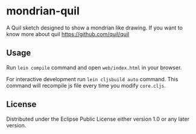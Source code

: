 # mondrian-quil

A Quil sketch designed to show a mondrian like drawing.
If you want to know more about quil https://github.com/quil/quil

## Usage

Run `lein compile` command and open `web/index.html` in your browser.

For interactive development run `lein cljsbuild auto` command. This
command will recompile js file every time you modify `core.cljs`.

## License

Distributed under the Eclipse Public License either version 1.0 or any later version.

